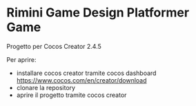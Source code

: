# Rimini Game Design Platformer Game

Progetto per Cocos Creator 2.4.5

Per aprire:
- installare cocos creator tramite cocos dashboard https://www.cocos.com/en/creator/download
- clonare la repository
- aprire il progetto tramite cocos creator
